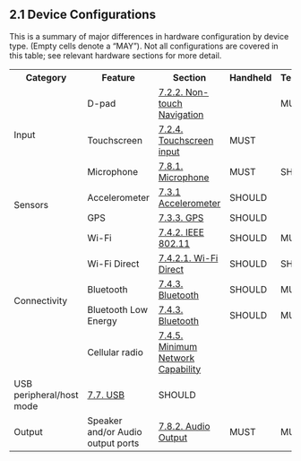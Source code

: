 ## 2.1 Device Configurations

This is a summary of major differences in hardware configuration by device
type. (Empty cells denote a “MAY”). Not all configurations are covered in this
table; see relevant hardware sections for more detail.

<table>
 <tr>
    <th>Category</th>
    <th>Feature</th>
    <th>Section</th>
    <th>Handheld</th>
    <th>Television</th>
    <th>Watch</th>
    <th>Automotive</th>
    <th>Other</th>
 </tr>
 <tr>
    <td rowspan="3">Input</td>
    <td>D-pad</td>
    <td><a href="#7_2_2_non-touch-navigation">7.2.2. Non-touch Navigation</a></td>
    <td></td>
    <td>MUST</td>
    <td></td>
    <td></td>
    <td></td>
 </tr>
 <tr>
    <td>Touchscreen </td>
    <td><a href="#7_2_4_touchscreen_input">7.2.4. Touchscreen input</a></td>
    <td>MUST</td>
    <td></td>
    <td>MUST</td>
    <td></td>
    <td>SHOULD</td>
 </tr>
 <tr>
    <td>Microphone </td>
    <td><a href="#7_8_1_microphone">7.8.1. Microphone</a></td>
    <td>MUST</td>
    <td>SHOULD </td>
    <td>MUST</td>
    <td>MUST</td>
    <td>SHOULD</td>
 </tr>
 <tr>
    <td rowspan="2">Sensors</td>
    <td>Accelerometer </td>
    <td><a href="#7_3_1_accelerometer">7.3.1 Accelerometer</a></td>
    <td>SHOULD</td>
    <td></td>
    <td>SHOULD</td>
    <td></td>
    <td>SHOULD</td>
 </tr>
 <tr>
    <td>GPS</td>
    <td><a href="#7_3_3_gps">7.3.3. GPS</a></td>
    <td>SHOULD</td>
    <td></td>
    <td></td>
    <td>SHOULD</td>
    <td></td>
 </tr>
 <tr>
    <td rowspan="5">Connectivity</td>
    <td>Wi-Fi</td>
    <td><a href="#7_4_2_ieee_802.11">7.4.2. IEEE 802.11</a></td>
    <td>SHOULD</td>
    <td> MUST</td>
    <td></td>
    <td>SHOULD</td>
    <td>SHOULD</td>
 </tr>
 <tr>
    <td>Wi-Fi Direct</td>
    <td><a href="#7_4_2_1_wi-fi-direct">7.4.2.1. Wi-Fi Direct</a></td>
    <td>SHOULD</td>
    <td>SHOULD</td>
    <td></td>
    <td></td>
    <td>SHOULD</td>
 </tr>
 <tr>
    <td>Bluetooth</td>
    <td><a href="#7_4_3_bluetooth">7.4.3. Bluetooth</a></td>
    <td>SHOULD</td>
    <td>MUST</td>
    <td>MUST</td>
    <td>MUST</td>
    <td>SHOULD</td>
 </tr>
 <tr>
    <td>Bluetooth Low Energy</td>
    <td><a href="#7_4_3_bluetooth">7.4.3. Bluetooth</a></td>
    <td>SHOULD</td>
    <td>MUST</td>
    <td>SHOULD</td>
    <td>SHOULD</td>
    <td>SHOULD</td>
 </tr>
 <tr>
    <td>Cellular radio</td>
    <td><a href="#7_4_5_minimum-network-capability">
      7.4.5. Minimum Network Capability</a></td>
    <td></td>
    <td></td>
    <td></td>
    <td>SHOULD</td>
    <td></td>
 </tr>
 <tr>
    <td>USB peripheral/host mode</td>
    <td><a href="#7_7_usb">7.7. USB</a></td>
    <td>SHOULD</td>
    <td></td>
    <td></td>
    <td>SHOULD</td>
    <td>SHOULD</td>
 </tr>
 <tr>
    <td>Output</td>
    <td>Speaker and/or Audio output ports</td>
    <td><a href="#7_8_2_audio_output">7.8.2. Audio Output</a></td>
    <td>MUST</td>
    <td>MUST</td>
    <td></td>
    <td>MUST</td>
    <td>MUST</td>
 </tr>
</table>
